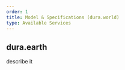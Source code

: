 ```yaml
---
order: 1
title: Model & Specifications (dura.world)
type: Available Services
---
```


## dura.earth

describe it
